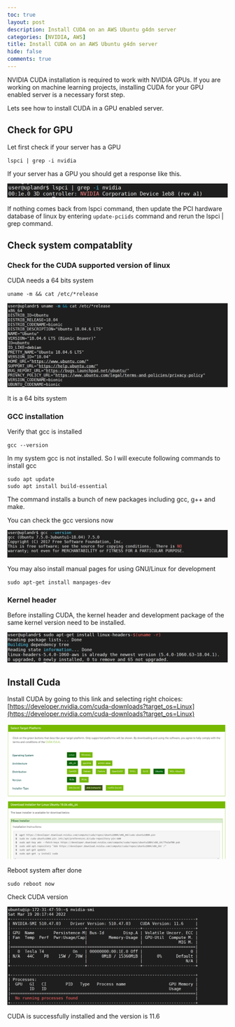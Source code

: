 ```yaml
---
toc: true
layout: post
description: Install CUDA on an AWS Ubuntu g4dn server
categories: [NVIDIA, AWS]
title: Install CUDA on an AWS Ubuntu g4dn server
hide: false
comments: true
---
```


NVIDIA CUDA installation is required to work with NVIDIA GPUs. If you are working on machine learning projects, installing CUDA for your GPU enabled server is a necessary forst step. 

Lets see how to install CUDA in a GPU enabled server.

## Check for GPU

Let first check if your server has a GPU

```
lspci | grep -i nvidia
```

If your server has a GPU you should get a response like this. 

![](/images/2022-03-19-install-nvidia-cuda-in-an-aws-ubuntu-server/image1.png)

If nothing comes back from lspci command, then update the PCI hardware database of linux by entering `update-pciids` command and rerun the lspci | grep command.

## Check system compatablity

### Check for the CUDA supported version of linux

CUDA needs a 64 bits system

```
uname -m && cat /etc/*release
```

![](/images/2022-03-19-install-nvidia-cuda-in-an-aws-ubuntu-server/image2.png)

It is a 64 bits system

### GCC installation

Verify that gcc is installed

```
gcc --version
```

In my system gcc is not installed. So I will execute following commands to install gcc

```
sudo apt update
sudo apt install build-essential
```

The command installs a bunch of new packages including gcc, g++ and make.

You can check the gcc versions now

![](/images/2022-03-19-install-nvidia-cuda-in-an-aws-ubuntu-server/image3.png)

You may also install manual pages for using GNU/Linux for development

```
sudo apt-get install manpages-dev
```

### Kernel header

Before installing CUDA, the kernel header and development package of the same kernel version need to be installed.

![](/images/2022-03-19-install-nvidia-cuda-in-an-aws-ubuntu-server/image4.png)

## Install Cuda

Install CUDA by going to this link and selecting right choices:
[https://developer.nvidia.com/cuda-downloads?target_os=Linux](https://developer.nvidia.com/cuda-downloads?target_os=Linux)



![](/images/2022-03-19-install-nvidia-cuda-in-an-aws-ubuntu-server/image5.png)

Reboot system after done

```
sudo reboot now
```

Check CUDA version

![](/images/2022-03-19-install-nvidia-cuda-in-an-aws-ubuntu-server/image6.png)

CUDA is successfully installed and the version is 11.6

